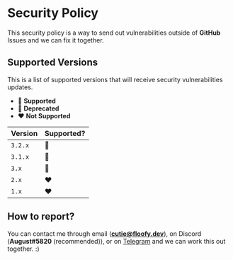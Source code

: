 # Security Policy
This security policy is a way to send out vulnerabilities outside of **GitHub** Issues and we can fix it together.

## Supported Versions
This is a list of supported versions that will receive security vulnerabilities updates.

- :green_heart: **Supported**
- :yellow_heart: **Deprecated**
- :heart: **Not Supported**

| Version | Supported?    |
| ------- | ------------- |
| `3.2.x` | :green_heart: |
| `3.1.x` | :green_heart: |
| `3.x`   | :green_heart: |
| `2.x`   | :heart:       |
| `1.x`   | :heart:       |

## How to report?
You can contact me through email (**cutie@floofy.dev**), on Discord (**August#5820** (recommended)), or on [Telegram](https://t.me/auguwu)
and we can work this out together. :)
